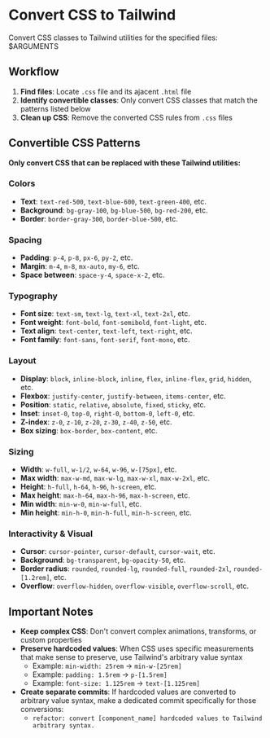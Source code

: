 # Convert CSS to Tailwind

Convert CSS classes to Tailwind utilities for the specified files: $ARGUMENTS

## Workflow

1. **Find files**: Locate `.css` file and its ajacent `.html` file
2. **Identify convertible classes**: Only convert CSS classes that match the patterns listed below
3. **Clean up CSS**: Remove the converted CSS rules from `.css` files


## Convertible CSS Patterns

**Only convert CSS that can be replaced with these Tailwind utilities:**

### Colors
- **Text**: `text-red-500`, `text-blue-600`, `text-green-400`, etc.
- **Background**: `bg-gray-100`, `bg-blue-500`, `bg-red-200`, etc.  
- **Border**: `border-gray-300`, `border-blue-500`, etc.

### Spacing
- **Padding**: `p-4`, `p-8`, `px-6`, `py-2`, etc.
- **Margin**: `m-4`, `m-8`, `mx-auto`, `my-6`, etc.
- **Space between**: `space-y-4`, `space-x-2`, etc.

### Typography  
- **Font size**: `text-sm`, `text-lg`, `text-xl`, `text-2xl`, etc.
- **Font weight**: `font-bold`, `font-semibold`, `font-light`, etc.
- **Text align**: `text-center`, `text-left`, `text-right`, etc.
- **Font family**: `font-sans`, `font-serif`, `font-mono`, etc.

### Layout
- **Display**: `block`, `inline-block`, `inline`, `flex`, `inline-flex`, `grid`, `hidden`, etc.
- **Flexbox**: `justify-center`, `justify-between`, `items-center`, etc.
- **Position**: `static`, `relative`, `absolute`, `fixed`, `sticky`, etc.
- **Inset**: `inset-0`, `top-0`, `right-0`, `bottom-0`, `left-0`, etc.
- **Z-index**: `z-0`, `z-10`, `z-20`, `z-30`, `z-40`, `z-50`, etc.
- **Box sizing**: `box-border`, `box-content`, etc.

### Sizing
- **Width**: `w-full`, `w-1/2`, `w-64`, `w-96`, `w-[75px]`, etc.
- **Max width**: `max-w-md`, `max-w-lg`, `max-w-xl`, `max-w-2xl`, etc.
- **Height**: `h-full`, `h-64`, `h-96`, `h-screen`, etc.
- **Max height**: `max-h-64`, `max-h-96`, `max-h-screen`, etc.
- **Min width**: `min-w-0`, `min-w-full`, etc.
- **Min height**: `min-h-0`, `min-h-full`, `min-h-screen`, etc.

### Interactivity & Visual
- **Cursor**: `cursor-pointer`, `cursor-default`, `cursor-wait`, etc.
- **Background**: `bg-transparent`, `bg-opacity-50`, etc.
- **Border radius**: `rounded`, `rounded-lg`, `rounded-full`, `rounded-2xl`, `rounded-[1.2rem]`, etc.
- **Overflow**: `overflow-hidden`, `overflow-visible`, `overflow-scroll`, etc.



## Important Notes

- **Keep complex CSS**: Don't convert complex animations, transforms, or custom properties
- **Preserve hardcoded values**: When CSS uses specific measurements that make sense to preserve, use Tailwind's arbitrary value syntax
  - Example: `min-width: 25rem` → `min-w-[25rem]` 
  - Example: `padding: 1.5rem` → `p-[1.5rem]`
  - Example: `font-size: 1.125rem` → `text-[1.125rem]`
- **Create separate commits**: If hardcoded values are converted to arbitrary value syntax, make a dedicated commit specifically for those conversions:
  - `refactor: convert [component_name] hardcoded values to Tailwind arbitrary syntax.`
